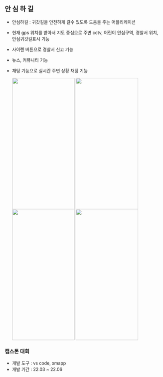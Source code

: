 ## 안 심 하 길

- 안심하길 : 귀갓길을 안전하게 갈수 있도록 도움을 주는 어플리케이션
- 현재 gps 위치를 받아서 지도 중심으로 주변 cctv, 어린이 안심구역, 경찰서 위치, 안심귀갓길표시 기능
- 사이렌 버튼으로 경찰서 신고 기능
- 뉴스, 커뮤니티 기능
- 채팅 기능으로 실시간 주변 상황 채팅 기능

  <img src="https://user-images.githubusercontent.com/84770467/218944108-a24235ee-4c97-4852-bf67-0ea14f9f4ba6.png" width="200"        height="420" align="center">
  <img src="https://user-images.githubusercontent.com/84770467/218942309-0258d63b-6fa8-42b6-8155-9be05aa99e55.png" width="200"        height="420" align="center" >
  <img src="https://user-images.githubusercontent.com/84770467/218943317-d4e09cb6-553a-4539-ae8f-708fac452cb5.png" width="200"        height="420" align="center" >
  <img src="https://user-images.githubusercontent.com/84770467/218943625-feb15ea5-077e-4b90-949f-114d0119bd00.png" width="200"        height="420" align="center" >

### 캡스톤 대회
- 개발 도구 : vs code, xmapp
- 개발 기간 : 22.03 ~ 22.06
